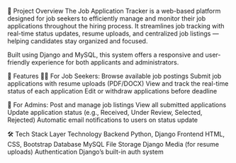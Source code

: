 📌 Project Overview
The Job Application Tracker is a web-based platform designed for job seekers to efficiently manage and monitor their job applications throughout the hiring process.
It streamlines job tracking with real-time status updates, resume uploads, and centralized job listings — helping candidates stay organized and focused.

Built using Django and MySQL, this system offers a responsive and user-friendly experience for both applicants and administrators.

🚀 Features
👨‍💼 For Job Seekers:
Browse available job postings
Submit job applications with resume uploads (PDF/DOCX)
View and track the real-time status of each application
Edit or withdraw applications before deadline

🔐 For Admins:
Post and manage job listings
View all submitted applications
Update application status (e.g., Received, Under Review, Selected, Rejected)
Automatic email notifications to users on status update

🛠️ Tech Stack
Layer	          Technology
Backend	        Python, Django
Frontend	      HTML, CSS, Bootstrap
Database	      MySQL
File Storage	  Django Media (for resume uploads)
Authentication	Django’s built-in auth system
